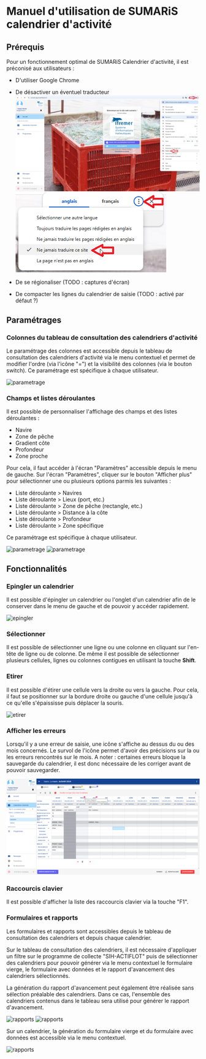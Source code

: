 # Manuel d'utilisation de SUMARiS calendrier d'activité

## Prérequis

Pour un fonctionnement optimal de SUMARiS Calendrier d'activité, il est préconisé aux utilisateurs :
- D'utiliser Google Chrome
- De désactiver un éventuel traducteur
  ![traduction](./traduction_1.png)
  ![traduction](./traduction_2.png)

- De se régionaliser (TODO : captures d'écran)
- De compacter les lignes du calendrier de saisie (TODO : activé par défaut ?)

## Paramétrages 

### Colonnes du tableau de consultation des calendriers d'activité

Le paramétrage des colonnes est accessible depuis le tableau de consultation des calendriers d'activité via le menu contextuel et permet de modifier 
l'ordre (via l'icône "=") et la visibilité des colonnes (via le bouton switch).
Ce paramétrage est spécifique à chaque utilisateur.

![parametrage](./paramétrage_colonnes.png)

### Champs et listes déroulantes

Il est possible de personnaliser l'affichage des champs et des listes déroulantes :
- Navire
- Zone de pêche
- Gradient côte
- Profondeur 
- Zone proche

Pour cela, il faut accéder à l'écran "Paramètres" accessible depuis le menu de gauche.
Sur l'écran "Paramètres", cliquer sur le bouton "Afficher plus" pour sélectionner une ou plusieurs options parmis les suivantes :
- Liste déroulante > Navires
- Liste déroulante > Lieux (port, etc.)
- Liste déroulante > Zone de pêche (rectangle, etc.)
- Liste déroulante > Distance à la côte
- Liste déroulante > Profondeur
- Liste déroulante > Zone spécifique

Ce paramétrage est spécifique à chaque utilisateur.

![parametrage](./paramétrage_champs.png)
![parametrage](./paramétrage_champs_2.png)

## Fonctionnalités

### Epingler un calendrier

Il est possible d'épingler un calendrier ou l'onglet d'un calendrier afin de le conserver dans le menu de gauche et de pouvoir y accéder rapidement.

![epingler](./épingler_calendrier.png)

### Sélectionner

Il est possible de sélectionner une ligne ou une colonne en cliquant sur l'en-tête de ligne ou de colonne.
De même il est possible de sélectionner plusieurs cellules, lignes ou colonnes contigues en utilisant la touche **Shift**.

### Etirer

Il est possible d'étirer une cellule vers la droite ou vers la gauche.
Pour cela, il faut se positionner sur la bordure droite ou gauche d'une cellule jusqu'à ce qu'elle s'épaississe puis déplacer la souris.

![etirer](./étirer.png)

### Afficher les erreurs

Lorsqu'il y a une erreur de saisie, une icône s'affiche au dessus du ou des mois concernés.
Le survol de l'icône permet d'avoir des précisions sur la ou les erreurs rencontrés sur le mois.
A noter : certaines erreurs bloque la sauvegarde du calendrier, il est donc nécessaire de les corriger avant de pouvoir sauvegarder.

![erreurs](./afficher_erreurs.png)

### Raccourcis clavier

Il est possible d'afficher la liste des raccourcis clavier via la touche "F1".

### Formulaires et rapports

Les formulaires et rapports sont accessibles depuis le tableau de consultation des calendriers et depuis chaque calendrier.

Sur le tableau de consultation des calendriers, il est nécessaire d'appliquer un filtre sur le programme de collecte "SIH-ACTIFLOT" 
puis de sélectionner des calendriers pour pouvoir générer via le menu contextuel le formulaire vierge, le formulaire avec données et le rapport d'avancement des calendriers sélectionnés.

La génération du rapport d'avancement peut également être réalisée sans sélection préalable des calendriers. 
Dans ce cas, l'ensemble des calendriers contenus dans le tableau sera utilisé pour générer le rapport d'avancement.

![rapports](./éditer_rapports_1.png)
![rapports](./éditer_rapports_2.png)

Sur un calendrier, la génération du formulaire vierge et du formulaire avec données est accessible via le menu contextuel.

![rapports](./éditer_rapports.png)




